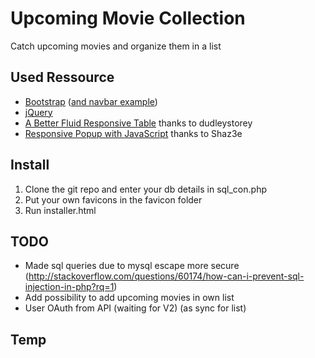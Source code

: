 # Upcoming Movie Collection
Catch upcoming movies and organize them in a list

## Used Ressource

* [Bootstrap](https://github.com/twbs/bootstrap) ([and navbar example](https://getbootstrap.com/examples/navbar/))
* [jQuery](https://github.com/jquery/jquery)
* [A Better Fluid Responsive Table](http://codepen.io/dudleystorey/pen/Geprd) thanks to dudleystorey
* [Responsive Popup with JavaScript](http://codepen.io/Shaz3e/pen/jEZpJW) thanks to Shaz3e

## Install
1. Clone the git repo and enter your db details in sql_con.php
2. Put your own favicons in the favicon folder
3. Run installer.html

## TODO
* Made sql queries due to mysql escape more secure (http://stackoverflow.com/questions/60174/how-can-i-prevent-sql-injection-in-php?rq=1)
* Add possibility to add upcoming movies in own list
* User OAuth from API (waiting for V2) (as sync for list)

## Temp
